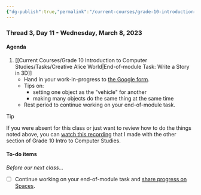 ```yaml
---
{"dg-publish":true,"permalink":"/current-courses/grade-10-introduction-to-computer-studies/section-2/thread-3/day-11/","dgHomeLink":false}
---
```


### Thread 3, Day 11 - Wednesday, March 8, 2023
#### Agenda

1. [[Current Courses/Grade 10 Introduction to Computer Studies/Tasks/Creative Alice World|End-of-module Task: Write a Story in 3D]]
	- Hand in your work-in-progress to [the Google form](https://docs.google.com/forms/d/e/1FAIpQLSeVyIvyAp1qoNItqKwKjTMu9_x8k-IWvDPoYgbYmM1bqBtl7A/viewform).
	- Tips on:
		- setting one object as the "vehicle" for another
		- making many objects do the same thing at the same time
	- Rest period to continue working on your end-of-module task.

> [!TIP]
> If you were absent for this class or just want to review how to do the things noted above, you can [watch this recording](https://youtu.be/fqcfd86SLpA) that I made with the other section of Grade 10 Intro to Computer Studies.

#### To-do items
*Before our next class...*

- [ ] Continue working on your end-of-module task and [share progress on Spaces](https://ca.spacesedu.com/).